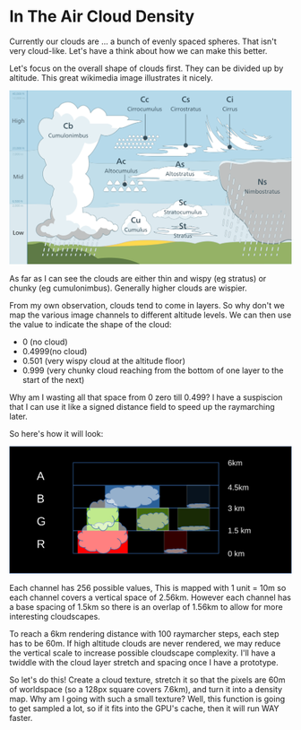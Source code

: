 # In The Air Cloud Density

Currently our clouds are ... a bunch of evenly spaced spheres. That isn't very
cloud-like. Let's have a think about how we can make this better.

Let's focus on the overall shape of clouds first. They can be divided up by altitude. This great wikimedia image illustrates it nicely. 

![Valentin de Bruyn / CotonThis illustration has been created for Coton, the cloud identification guide for mobile., CC BY-SA 3.0 <https://creativecommons.org/licenses/by-sa/3.0>, via Wikimedia Commons](Cloud_types_en.svg)

As far as I can see the clouds are either thin and wispy (eg stratus) or chunky (eg cumulonimbus). Generally higher clouds are wispier.

From my own observation, clouds tend to come in layers. So why don't we map the
various image channels to different altitude levels. We can then use the value
to indicate the shape of the cloud:

 - 0 (no cloud)
 - 0.4999(no cloud)
 - 0.501 (very wispy cloud at the altitude floor)
 - 0.999 (very chunky cloud reaching from the bottom of one layer to the start of the next)

Why am I wasting all that space from 0 zero till 0.499? I have a suspiscion that I 
can use it like a signed distance field to speed up the raymarching later.

So here's how it will look:

![How cloud layers will be constructed from a single image](cloud_layer_plan.svg)

Each channel has 256 possible values, This is mapped with 1 unit = 10m so each
channel covers a vertical space of 2.56km. However each channel has a base 
spacing of 1.5km so there is an overlap of 1.56km to allow for more interesting
cloudscapes.

To reach a 6km rendering distance with 100 raymarcher steps, each step has to be 
60m. If high altitude clouds are never rendered, we may reduce the vertical scale
to increase possible cloudscape complexity. I'll have a twiddle with the cloud layer stretch and spacing once I have a prototype.

So let's do this! Create a cloud texture, stretch it so that the pixels are 60m
of worldspace (so a 128px square covers 7.6km), and turn it into a density map.
Why am I going with such a small texture? Well, this function is going to get
sampled a lot, so if it fits into the GPU's cache, then it will run WAY faster.

<canvas id="in_the_air/cloud_density"></canvas>

